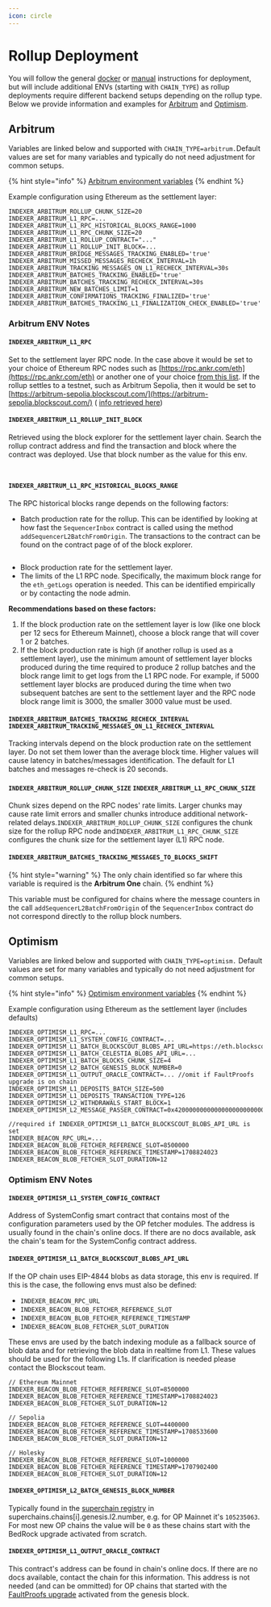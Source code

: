 ```yaml
---
icon: circle
---
```


# Rollup Deployment

You will follow the general [docker](docker-compose-deployment.md) or [manual](manual-deployment-guide/) instructions for deployment, but will include additional ENVs (starting with `CHAIN_TYPE`) as rollup deployments require different backend setups depending on the rollup type. Below we provide information and examples for [Arbitrum](rollup-deployment.md#arbitrum) and [Optimism](rollup-deployment.md#optimism).

## Arbitrum

Variables are linked below and supported with `CHAIN_TYPE=arbitrum.`Default values are set for many variables and typically do not need adjustment for common setups.

{% hint style="info" %}
[Arbitrum environment variables](../env-variables/backend-envs-chain-specific.md#arbitrum-rollup-management)
{% endhint %}

Example configuration using Ethereum as the settlement layer:

```
INDEXER_ARBITRUM_ROLLUP_CHUNK_SIZE=20
INDEXER_ARBITRUM_L1_RPC=...
INDEXER_ARBITRUM_L1_RPC_HISTORICAL_BLOCKS_RANGE=1000
INDEXER_ARBITRUM_L1_RPC_CHUNK_SIZE=20
INDEXER_ARBITRUM_L1_ROLLUP_CONTRACT="..."
INDEXER_ARBITRUM_L1_ROLLUP_INIT_BLOCK=...
INDEXER_ARBITRUM_BRIDGE_MESSAGES_TRACKING_ENABLED='true'
INDEXER_ARBITRUM_MISSED_MESSAGES_RECHECK_INTERVAL=1h
INDEXER_ARBITRUM_TRACKING_MESSAGES_ON_L1_RECHECK_INTERVAL=30s
INDEXER_ARBITRUM_BATCHES_TRACKING_ENABLED='true'
INDEXER_ARBITRUM_BATCHES_TRACKING_RECHECK_INTERVAL=30s
INDEXER_ARBITRUM_NEW_BATCHES_LIMIT=1
INDEXER_ARBITRUM_CONFIRMATIONS_TRACKING_FINALIZED='true'
INDEXER_ARBITRUM_BATCHES_TRACKING_L1_FINALIZATION_CHECK_ENABLED='true'
```

### Arbitrum ENV Notes

#### `INDEXER_ARBITRUM_L1_RPC`&#x20;

Set to the settlement layer RPC node. In the case above it would be set to your choice of Ethereum RPC nodes such as [https://rpc.ankr.com/eth](https://rpc.ankr.com/eth) or another one of your choice [from this list](https://www.alchemy.com/chain-connect/chain/ethereum). If the rollup settles to a testnet, such as Arbitrum Sepolia, then it would be set to [https://arbitrum-sepolia.blockscout.com/](https://arbitrum-sepolia.blockscout.com/) ( [info retrieved here](https://docs.arbitrum.io/build-decentralized-apps/reference/node-providers))

#### `INDEXER_ARBITRUM_L1_ROLLUP_INIT_BLOCK`&#x20;

Retrieved using the block explorer for the settlement layer chain. Search the rollup contract address and find the transaction and block where the contract was deployed. Use that block number as the value for this env.&#x20;

<div>

<figure><img src="../../.gitbook/assets/arb-get-tx.png" alt=""><figcaption></figcaption></figure>

 

<figure><img src="../../.gitbook/assets/2-arb-get-block.png" alt=""><figcaption></figcaption></figure>

</div>

#### `INDEXER_ARBITRUM_L1_RPC_HISTORICAL_BLOCKS_RANGE`

The RPC historical blocks range depends on the following factors:

* Batch production rate for the rollup. This can be identified by looking at how fast the `SequencerInbox` contract is called using the method `addSequencerL2BatchFromOrigin`. The transactions to the contract can be found on the contract page of of the block explorer.

<figure><img src="../../.gitbook/assets/example-arb-contract-calls.png" alt=""><figcaption></figcaption></figure>

* Block production rate for the settlement layer.
* The limits of the L1 RPC node. Specifically, the maximum block range for the `eth_getLogs` operation is needed. This can be identified empirically or by contacting the node admin.

**Recommendations based on these factors:**

1. If the block production rate on the settlement layer is low (like one block per 12 secs for Ethereum Mainnet), choose a block range that will cover 1 or 2 batches.
2. If the block production rate is high (if another rollup is used as a settlement layer), use the minimum amount of settlement layer blocks produced during the time required to produce 2 rollup batches and the block range limit to get logs from the L1 RPC node. For example, if 5000 settlement layer blocks are produced during the time when two subsequent batches are sent to the settlement layer and the RPC node block range limit is 3000, the smaller 3000 value must be used.

#### `INDEXER_ARBITRUM_BATCHES_TRACKING_RECHECK_INTERVAL` `INDEXER_ARBITRUM_TRACKING_MESSAGES_ON_L1_RECHECK_INTERVAL`

Tracking intervals depend on the block production rate on the settlement layer. Do not set them lower than the average block time. Higher values will cause latency in batches/messages identification. The default for L1 batches and messages re-check is 20 seconds.

#### `INDEXER_ARBITRUM_ROLLUP_CHUNK_SIZE` `INDEXER_ARBITRUM_L1_RPC_CHUNK_SIZE`

Chunk sizes depend on the RPC nodes' rate limits. Larger chunks may cause rate limit errors and smaller chunks introduce additional network-related delays.`INDEXER_ARBITRUM_ROLLUP_CHUNK_SIZE` configures the chunk size for the rollup RPC node and`INDEXER_ARBITRUM_L1_RPC_CHUNK_SIZE` configures the chunk size for the settlement layer (L1) RPC node.

#### `INDEXER_ARBITRUM_BATCHES_TRACKING_MESSAGES_TO_BLOCKS_SHIFT`

{% hint style="warning" %}
The only chain identified so far where this variable is required is the **Arbitrum One** chain.
{% endhint %}

This variable must be configured for chains where the message counters in the call `addSequencerL2BatchFromOrigin` of the `SequencerInbox` contract do not correspond directly to the rollup block numbers.&#x20;

## Optimism

Variables are linked below and supported with `CHAIN_TYPE=optimism.` Default values are set for many variables and typically do not need adjustment for common setups.

{% hint style="info" %}
[Optimism environment variables](../env-variables/backend-envs-chain-specific.md#optimism-rollup-management)
{% endhint %}

Example configuration using Ethereum as the settlement layer (includes defaults)

```
INDEXER_OPTIMISM_L1_RPC=...
INDEXER_OPTIMISM_L1_SYSTEM_CONFIG_CONTRACT=...
INDEXER_OPTIMISM_L1_BATCH_BLOCKSCOUT_BLOBS_API_URL=https://eth.blockscout.com/api/v2/blobs
INDEXER_OPTIMISM_L1_BATCH_CELESTIA_BLOBS_API_URL=...
INDEXER_OPTIMISM_L1_BATCH_BLOCKS_CHUNK_SIZE=4
INDEXER_OPTIMISM_L2_BATCH_GENESIS_BLOCK_NUMBER=0
INDEXER_OPTIMISM_L1_OUTPUT_ORACLE_CONTRACT=... //omit if FaultProofs upgrade is on chain
INDEXER_OPTIMISM_L1_DEPOSITS_BATCH_SIZE=500
INDEXER_OPTIMISM_L1_DEPOSITS_TRANSACTION_TYPE=126
INDEXER_OPTIMISM_L2_WITHDRAWALS_START_BLOCK=1
INDEXER_OPTIMISM_L2_MESSAGE_PASSER_CONTRACT=0x4200000000000000000000000000000000000016

//required if INDEXER_OPTIMISM_L1_BATCH_BLOCKSCOUT_BLOBS_API_URL is set
INDEXER_BEACON_RPC_URL=...
INDEXER_BEACON_BLOB_FETCHER_REFERENCE_SLOT=8500000
INDEXER_BEACON_BLOB_FETCHER_REFERENCE_TIMESTAMP=1708824023
INDEXER_BEACON_BLOB_FETCHER_SLOT_DURATION=12
```

### Optimism ENV Notes

#### `INDEXER_OPTIMISM_L1_SYSTEM_CONFIG_CONTRACT`&#x20;

Address of SystemConfig smart contract that contains most of the configuration parameters used by the OP fetcher modules. The address is usually found in the chain's online docs. If there are no docs available, ask the chain's team for the SystemConfig contract address.

#### `INDEXER_OPTIMISM_L1_BATCH_BLOCKSCOUT_BLOBS_API_URL`

If the OP chain uses EIP-4844 blobs as data storage, this env is required. If this is the case, the following envs must also be defined:&#x20;

* `INDEXER_BEACON_RPC_URL`
* `INDEXER_BEACON_BLOB_FETCHER_REFERENCE_SLOT`
* `INDEXER_BEACON_BLOB_FETCHER_REFERENCE_TIMESTAMP`
* `INDEXER_BEACON_BLOB_FETCHER_SLOT_DURATION`

These envs are used by the batch indexing module as a fallback source of blob data and for retrieving the blob data in realtime from L1.  These values should be used for the following L1s. If clarification is needed please contact the Blockscout team.

```
// Ethereum Mainnet
INDEXER_BEACON_BLOB_FETCHER_REFERENCE_SLOT=8500000
INDEXER_BEACON_BLOB_FETCHER_REFERENCE_TIMESTAMP=1708824023
INDEXER_BEACON_BLOB_FETCHER_SLOT_DURATION=12

// Sepolia
INDEXER_BEACON_BLOB_FETCHER_REFERENCE_SLOT=4400000
INDEXER_BEACON_BLOB_FETCHER_REFERENCE_TIMESTAMP=1708533600
INDEXER_BEACON_BLOB_FETCHER_SLOT_DURATION=12

// Holesky
INDEXER_BEACON_BLOB_FETCHER_REFERENCE_SLOT=1000000
INDEXER_BEACON_BLOB_FETCHER_REFERENCE_TIMESTAMP=1707902400
INDEXER_BEACON_BLOB_FETCHER_SLOT_DURATION=12
```

#### `INDEXER_OPTIMISM_L2_BATCH_GENESIS_BLOCK_NUMBER`

Typically found in the [superchain registry](https://github.com/ethereum-optimism/superchain-registry/blob/main/superchain/configs/configs.json) in superchains.chains\[i].genesis.l2.number, e.g. for OP Mainnet it's `105235063`.  For most new OP chains the value will be  `0` as these chains start with the BedRock upgrade activated from scratch.

#### `INDEXER_OPTIMISM_L1_OUTPUT_ORACLE_CONTRACT`

This contract's address can be found in chain's online docs. If there are no docs available, contact the chain for this information. This address is not needed (and can be ommitted) for OP chains that started with the [FaultProofs upgrade](https://docs.optimism.io/stack/protocol/fault-proofs/explainer) activated from the genesis block.

